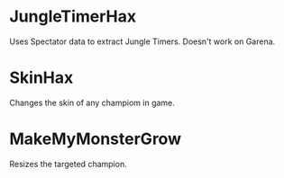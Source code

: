 JungleTimerHax
=======
Uses Spectator data to extract Jungle Timers. Doesn't work on Garena.


SkinHax
=======
Changes the skin of any champiom in game.


MakeMyMonsterGrow
=======
Resizes the targeted champion.
